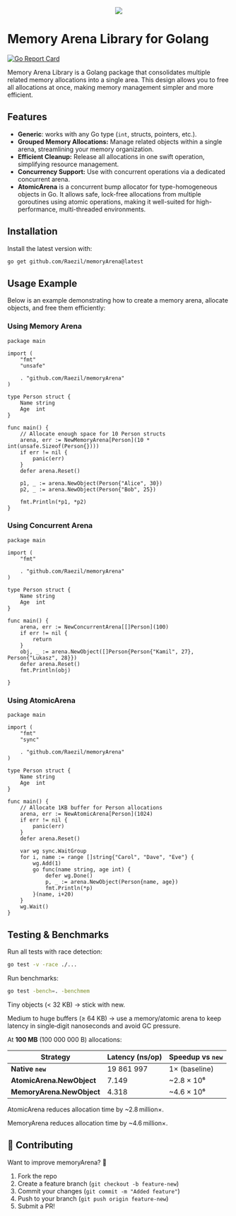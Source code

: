<p align="center">
  <img src="https://github.com/user-attachments/assets/2930ba29-f815-492f-ae98-fe0151a2ae12">
</p>

# Memory Arena Library for Golang
[![Go Report Card](https://goreportcard.com/badge/github.com/Raezil/memoryArena)](https://goreportcard.com/report/github.com/Raezil/memoryArena)

Memory Arena Library is a Golang package that consolidates multiple related memory allocations into a single area. This design allows you to free all allocations at once, making memory management simpler and more efficient.

## Features
- **Generic**: works with any Go type (`int`, structs, pointers, etc.).
- **Grouped Memory Allocations:** Manage related objects within a single arena, streamlining your memory organization.
- **Efficient Cleanup:** Release all allocations in one swift operation, simplifying resource management.
- **Concurrency Support:** Use with concurrent operations via a dedicated concurrent arena.
- **AtomicArena** is a concurrent bump allocator for type-homogeneous objects in Go. It allows safe, lock-free allocations from multiple goroutines using atomic operations, making it well-suited for high-performance, multi-threaded environments.


## Installation

Install the latest version with:

```bash
go get github.com/Raezil/memoryArena@latest
```

## Usage Example

Below is an example demonstrating how to create a memory arena, allocate objects, and free them efficiently:

### Using Memory Arena

```
package main

import (
	"fmt"
	"unsafe"

	. "github.com/Raezil/memoryArena"
)

type Person struct {
	Name string
	Age  int
}

func main() {
	// Allocate enough space for 10 Person structs
	arena, err := NewMemoryArena[Person](10 * int(unsafe.Sizeof(Person{})))
	if err != nil {
		panic(err)
	}
	defer arena.Reset()

	p1, _ := arena.NewObject(Person{"Alice", 30})
	p2, _ := arena.NewObject(Person{"Bob", 25})

	fmt.Println(*p1, *p2)
}
```


### Using Concurrent Arena

```
package main

import (
	"fmt"

	. "github.com/Raezil/memoryArena"
)

type Person struct {
	Name string
	Age  int
}

func main() {
	arena, err := NewConcurrentArena[[]Person](100)
	if err != nil {
		return
	}
	obj, _ := arena.NewObject([]Person{Person{"Kamil", 27}, Person{"Lukasz", 28}})
	defer arena.Reset()
	fmt.Println(obj)

}
```
### Using AtomicArena
```
package main

import (
	"fmt"
	"sync"

	. "github.com/Raezil/memoryArena"
)

type Person struct {
	Name string
	Age  int
}

func main() {
	// Allocate 1KB buffer for Person allocations
	arena, err := NewAtomicArena[Person](1024)
	if err != nil {
		panic(err)
	}
	defer arena.Reset()

	var wg sync.WaitGroup
	for i, name := range []string{"Carol", "Dave", "Eve"} {
		wg.Add(1)
		go func(name string, age int) {
			defer wg.Done()
			p, _ := arena.NewObject(Person{name, age})
			fmt.Println(*p)
		}(name, i+20)
	}
	wg.Wait()
}
```

## Testing & Benchmarks

Run all tests with race detection:

```bash
go test -v -race ./...
```

Run benchmarks:

```bash
go test -bench=. -benchmem
```

Tiny objects (< 32 KB) → stick with new.

Medium to huge buffers (≥ 64 KB) → use a memory/atomic arena to keep latency in single‐digit nanoseconds and avoid GC pressure.

At **100 MB** (100 000 000 B) allocations:

| Strategy               | Latency (ns/op) | Speedup vs `new`      |
|------------------------|-----------------|-----------------------|
| **Native `new`**       | 19 861 997      | 1× (baseline)         |
| **AtomicArena.NewObject** | 7.149           | ~2.8 × 10⁶            |
| **MemoryArena.NewObject** | 4.318           | ~4.6 × 10⁶            |

AtomicArena reduces allocation time by ~2.8 million×.

MemoryArena reduces allocation time by ~4.6 million×.


## **📜 Contributing**
Want to improve memoryArena? 🚀  
1. Fork the repo  
2. Create a feature branch (`git checkout -b feature-new`)  
3. Commit your changes (`git commit -m "Added feature"`)  
4. Push to your branch (`git push origin feature-new`)  
5. Submit a PR!  


